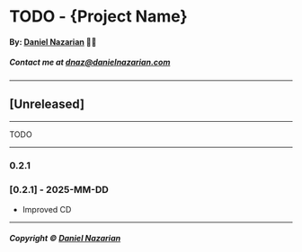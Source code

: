 # TODO - {Project Name}
#### By: [Daniel Nazarian](https://www.danielnazarian.com) 🐧👹
##### Contact me at <dnaz@danielnazarian.com>

-------------------------------------------------------
## [Unreleased]
-----
TODO




-----
### 0.2.1



### [0.2.1] - 2025-MM-DD
- Improved CD

-------------------------------------------------------

##### Copyright © [Daniel Nazarian](https://danielnazarian.com)

